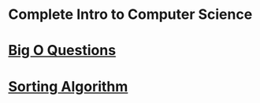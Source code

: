 # **Complete Intro to Computer Science**

# [Big O Questions](https://github.com/AMR-LORD/Algorithms-By-JS/blob/main/Topic%20Discussion/Big%20O/Big%20O%20Questions.md)

# [Sorting Algorithm](https://github.com/AMR-LORD/Algorithms-By-JS/blob/main/Topic%20Discussion/Sorting%20Algorithms.md)

